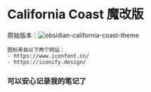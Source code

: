 # California Coast 魔改版
    
原始版本：![obsidian-california-coast-theme](https://github.com/mgmeyers/obsidian-california-coast-theme)
    
    图标来自以下两个网站：
    - https://www.iconfont.cn/
    - https://iconify.design/

### 可以安心记录我的笔记了